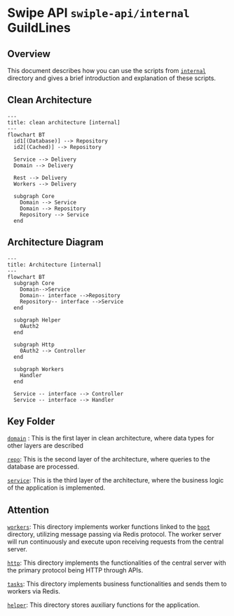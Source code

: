 # Swipe API `swiple-api/internal` GuildLines

## Overview

This document describes how you can use the scripts from [`internal`](.) directory and gives a brief introduction and explanation of these scripts.

## Clean Architecture

```mermaid
---
title: clean architecture [internal]
---
flowchart BT
  id1[(Database)] --> Repository
  id2[(Cached)] --> Repository

  Service --> Delivery
  Domain --> Delivery

  Rest --> Delivery
  Workers --> Delivery

  subgraph Core
    Domain --> Service
    Domain --> Repository
    Repository --> Service
  end

```

## Architecture Diagram

```mermaid
---
title: Architecture [internal]
---
flowchart BT
  subgraph Core
    Domain-->Service
    Domain-- interface -->Repository
    Repository-- interface -->Service
  end

  subgraph Helper
    0Auth2
  end

  subgraph Http
    0Auth2 --> Controller
  end

  subgraph Workers
    Handler
  end

  Service -- interface --> Controller
  Service -- interface --> Handler

```

## Key Folder

[`domain`](./core/domain/) : This is the first layer in clean architecture, where data types for other layers are described

[`repo`](./core/repo/): This is the second layer of the architecture, where queries to the database are processed.

[`service`](./core/service/): This is the third layer of the architecture, where the business logic of the application is implemented.

## Attention

[`workers`](./workers/): This directory implements worker functions linked to the [`boot`](./boot/) directory, utilizing message passing via Redis protocol. The worker server will run continuously and execute upon receiving requests from the central server.

[`http`](./http/): This directory implements the functionalities of the central server with the primary protocol being HTTP through APIs.

[`tasks`](./tasks): This directory implements business functionalities and sends them to workers via Redis.

[`helper`](./helper/): This directory stores auxiliary functions for the application.
